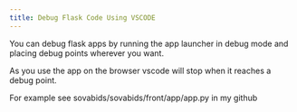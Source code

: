 ```yaml
---
title: Debug Flask Code Using VSCODE
---
```


You can debug flask apps by running the app launcher in debug mode and placing debug points wherever you want.

As you use the app on the browser vscode will stop when it reaches a debug point.

For example see sovabids/sovabids/front/app/app.py in my github